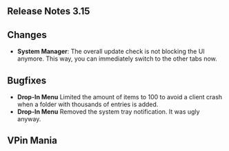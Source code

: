 ## Release Notes 3.15

## Changes

- **System Manager**: The overall update check is not blocking the UI anymore. This way, you can immediately switch to the other tabs now.

## Bugfixes

- **Drop-In Menu** Limited the amount of items to 100 to avoid a client crash when a folder with thousands of entries is added.
- **Drop-In Menu** Removed the system tray notification. It was ugly anyway.


## VPin Mania
